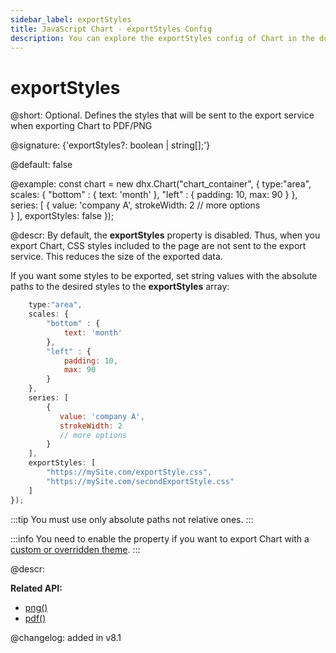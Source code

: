 ```yaml
---
sidebar_label: exportStyles
title: JavaScript Chart - exportStyles Config 
description: You can explore the exportStyles config of Chart in the documentation of the DHTMLX JavaScript UI library. Browse developer guides and API reference, try out code examples and live demos, and download a free 30-day evaluation version of DHTMLX Suite.
---
```


# exportStyles

@short: Optional. Defines the styles that will be sent to the export service when exporting Chart to PDF/PNG

@signature: {'exportStyles?: boolean | string[];'}

@default: false

@example:
const chart = new dhx.Chart("chart_container", {
    type:"area",
    scales: {
    	"bottom" : {
    		text: 'month'
    	},
    	"left" : {
    		padding: 10,
    		max: 90
    	}
    },
    series: [
        {
           value: 'company A',
           strokeWidth: 2
           // more options   
        }
    ],
	exportStyles: false
});

@descr:
By default, the **exportStyles** property is disabled. Thus, when you export Chart, CSS styles included to the page are not sent to the export service. This reduces the size of the exported data. 

If you want some styles to be exported, set string values with the absolute paths to the desired styles to the **exportStyles** array:

```javascript
    type:"area",
    scales: {
    	"bottom" : {
    		text: 'month'
    	},
    	"left" : {
    		padding: 10,
    		max: 90
    	}
    },
    series: [
        {
           value: 'company A',
           strokeWidth: 2
           // more options   
        }
    ],
	exportStyles: [
        "https://mySite.com/exportStyle.css",
        "https://mySite.com/secondExportStyle.css"
    ]
});
```

:::tip
You must use only absolute paths not relative ones.
:::

:::info
You need to enable the property if you want to export Chart with a [custom or overridden theme](themes.md).
:::

@descr:

**Related API:**
- [png()](chart/api/export/chart_png_method.md)
- [pdf()](chart/api/export/chart_pdf_method.md)

@changelog: added in v8.1
